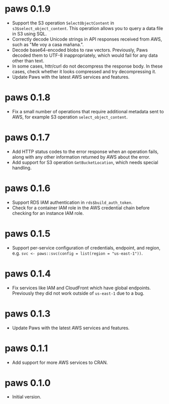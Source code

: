 # paws 0.1.9

* Support the S3 operation `SelectObjectContent` in `s3$select_object_content`.
  This operation allows you to query a data file in S3 using SQL.
* Correctly decode Unicode strings in API responses received from AWS, such as
  "Me voy a casa mañana.".
* Decode base64-encoded blobs to raw vectors. Previously, Paws decoded them to
  UTF-8 inappropriately, which would fail for any data other than text.
* In some cases, httr/curl do not decompress the response body. In these cases,
  check whether it looks compressed and try decompressing it.
* Update Paws with the latest AWS services and features.

# paws 0.1.8

* Fix a small number of operations that require additional metadata sent to AWS,
  for example S3 operation `select_object_content`.

# paws 0.1.7

* Add HTTP status codes to the error response when an operation fails, along
  with any other information returned by AWS about the error.
* Add support for S3 operation `GetBucketLocation`, which needs special
  handling.

# paws 0.1.6

* Support RDS IAM authentication in `rds$build_auth_token`.
* Check for a container IAM role in the AWS credential chain before checking
  for an instance IAM role.

# paws 0.1.5

* Support per-service configuration of credentials, endpoint, and region,
  e.g. `svc <- paws::svc(config = list(region = "us-east-1"))`.

# paws 0.1.4

* Fix services like IAM and CloudFront which have global endpoints. Previously
  they did not work outside of `us-east-1` due to a bug.

# paws 0.1.3

* Update Paws with the latest AWS services and features.

# paws 0.1.1

* Add support for more AWS services to CRAN.

# paws 0.1.0

* Initial version.